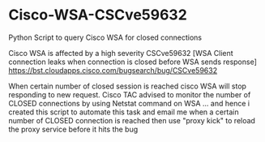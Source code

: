 # Cisco-WSA-CSCve59632
Python Script to query Cisco WSA for closed connections 


Cisco WSA is affected by a high severity CSCve59632 [WSA Client connection leaks when connection is closed before WSA sends response]
https://bst.cloudapps.cisco.com/bugsearch/bug/CSCve59632

When certain number of closed session is reached cisco WSA will stop responding to new request. Cisco TAC advised to monitor the number of CLOSED connections by using Netstat command on WSA ... and hence i created this script to automate this task and email me when a certain number of CLOSED connection is reached then use "proxy kick" to reload the proxy service before it hits the bug
